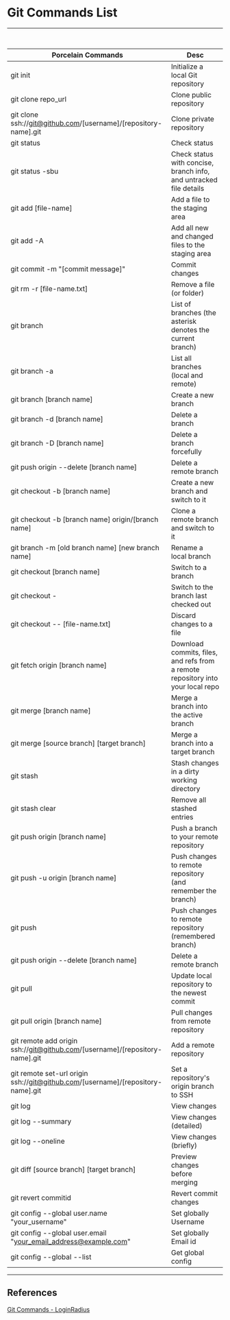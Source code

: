 
# Git Commands List
---
<br />

| Porcelain Commands                            | Desc                                                                  |
|-----------------------------------------------|-----------------------------------------------------------------------|
| git init                                      | Initialize a local Git repository                                     |
| git clone repo_url                            | Clone public repository                                               |
| git clone ssh://git@github.com/[username]/[repository-name].git | Clone private repository                            |
| git status                                    | Check status                                                          |
| git status -sbu                               | Check status with concise, branch info, and untracked file details    |
| git add [file-name]                           | Add a file to the staging area                                        |
| git add -A                                    | Add all new and changed files to the staging area                     |
| git commit -m "[commit message]"              | Commit changes                                                        |
| git rm -r [file-name.txt]                     | Remove a file (or folder)                                             |
| git branch                                    | List of branches (the asterisk denotes the current branch)            |
| git branch -a                                 | List all branches (local and remote)                                  |
| git branch [branch name]                      | Create a new branch                                                   |
| git branch -d [branch name]                   | Delete a branch                                                       |
| git branch -D [branch name]                   | Delete a branch forcefully                                            |
| git push origin --delete [branch name]        | Delete a remote branch                                                |
| git checkout -b [branch name]                 | Create a new branch and switch to it                                  |
| git checkout -b [branch name] origin/[branch name] | Clone a remote branch and switch to it                           |
| git branch -m [old branch name] [new branch name] | Rename a local branch                                             |
| git checkout [branch name]                    | Switch to a branch                                                    |
| git checkout -                                | Switch to the branch last checked out                                 |
| git checkout -- [file-name.txt]               | Discard changes to a file                                             |
| git fetch origin [branch name]                | Download commits, files, and refs from a remote repository into your local repo |	    
| git merge [branch name]                       | Merge a branch into the active branch                                 |
| git merge [source branch] [target branch]     | Merge a branch into a target branch                                   |
| git stash                                     | Stash changes in a dirty working directory                            |
| git stash clear                               | Remove all stashed entries                                            |
| git push origin [branch name]                 | Push a branch to your remote repository                               |
| git push -u origin [branch name]              | Push changes to remote repository (and remember the branch)           |
| git push                                      | Push changes to remote repository (remembered branch)                 |
| git push origin --delete [branch name]        | Delete a remote branch                                                |
| git pull                                      | Update local repository to the newest commit                          |
| git pull origin [branch name]                 | Pull changes from remote repository                                   |
| git remote add origin ssh://git@github.com/[username]/[repository-name].git | Add a remote repository                 |
| git remote set-url origin ssh://git@github.com/[username]/[repository-name].git | Set a repository's origin branch to SSH |
| git log                                       | View changes                                                          |
| git log --summary                             | View changes (detailed)                                               |
| git log --oneline                             | View changes (briefly)                                                |
| git diff [source branch] [target branch]      | Preview changes before merging                                        |
| git revert commitid                           | Revert commit changes                                                 |
| git config --global user.name "your_username" | Set globally Username                                                 |
| git config --global user.email "your_email_address@example.com" | Set globally Email id                               |
| git config --global --list                    | Get global config                                                     |

---
## References

[Git Commands - LoginRadius](https://www.loginradius.com/blog/engineering/git-commands)
